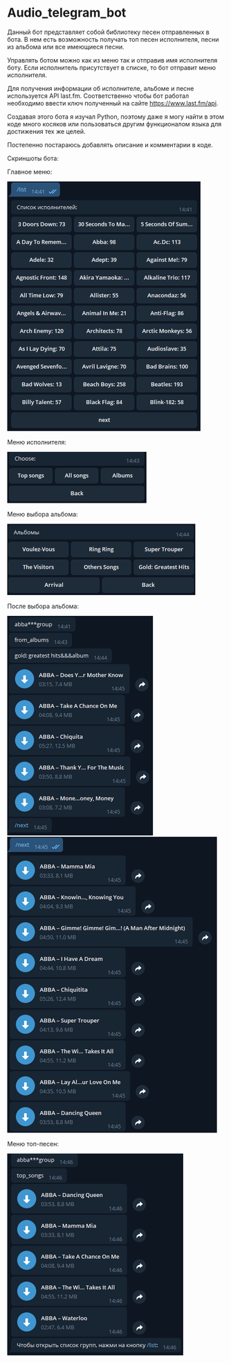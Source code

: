 # Audio_telegram_bot
Данный бот представляет собой библиотеку песен отправленных в бота. В нем есть возможность получать топ песен исполнителя, песни из альбома или все имеющиеся песни.

Управлять ботом можно как из меню так и отправив имя исполнителя боту. Если исполнитель присутствует в списке, то бот отправит меню исполнителя.

Для получения информации об исполнителе, альбоме и песне используется API last.fm. Соответственно чтобы бот работал необходимо ввести ключ полученный на сайте https://www.last.fm/api.

Создавая этого бота я изучал Python, поэтому даже я могу найти в этом коде много косяков или пользоваться другим функционалом языка для достижения тех же целей.

Постепенно постараюсь добавлять описание и комментарии в коде.

Скриншоты бота:

Главное меню:

![alt text](https://github.com/baddll/Audio_telegram_bot/blob/master/screenshorts/%D0%98%D1%81%D0%BF%D0%BE%D0%BB%D0%BD%D0%B8%D1%82%D0%B5%D0%BB%D0%B8.PNG)

Меню исполнителя:

![alt text](https://github.com/baddll/Audio_telegram_bot/blob/master/screenshorts/%D0%9C%D0%B5%D0%BD%D1%8E%20%D0%B8%D1%81%D0%BF%D0%BE%D0%BB%D0%BD%D0%B8%D1%82%D0%B5%D0%BB%D1%8F.PNG)

Меню выбора альбома:

![alt text](https://github.com/baddll/Audio_telegram_bot/blob/master/screenshorts/%D0%90%D0%BB%D1%8C%D0%B1%D0%BE%D0%BC%D1%8B%20%D0%B8%D1%81%D0%BF%D0%BE%D0%BB%D0%BD%D0%B8%D1%82%D0%B5%D0%BB%D1%8F.PNG)

После выбора альбома:

![alt text](https://github.com/baddll/Audio_telegram_bot/blob/master/screenshorts/%D0%9F%D0%B5%D1%81%D0%BD%D0%B8%20%D0%B8%D0%B7%20%D0%B0%D0%BB%D1%8C%D0%B1%D0%BE%D0%BC%D0%B0%201.PNG)
![alt text](https://github.com/baddll/Audio_telegram_bot/blob/master/screenshorts/%D0%9F%D0%B5%D1%81%D0%BD%D0%B8%20%D0%B8%D0%B7%20%D0%B0%D0%BB%D1%8C%D0%B1%D0%BE%D0%BC%D0%B0%202.PNG)

Меню топ-песен:

![alt text](https://github.com/baddll/Audio_telegram_bot/blob/master/screenshorts/%D0%A2%D0%BE%D0%BF.PNG?raw=true)
